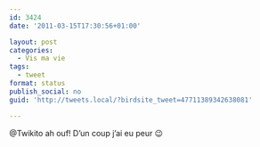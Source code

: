 ```yaml
---
id: 3424
date: '2011-03-15T17:30:56+01:00'

layout: post
categories:
  - Vis ma vie
tags:
  - tweet
format: status
publish_social: no
guid: 'http://tweets.local/?birdsite_tweet=47711389342638081'

---
```


@Twikito ah ouf! D’un coup j’ai eu peur 😉